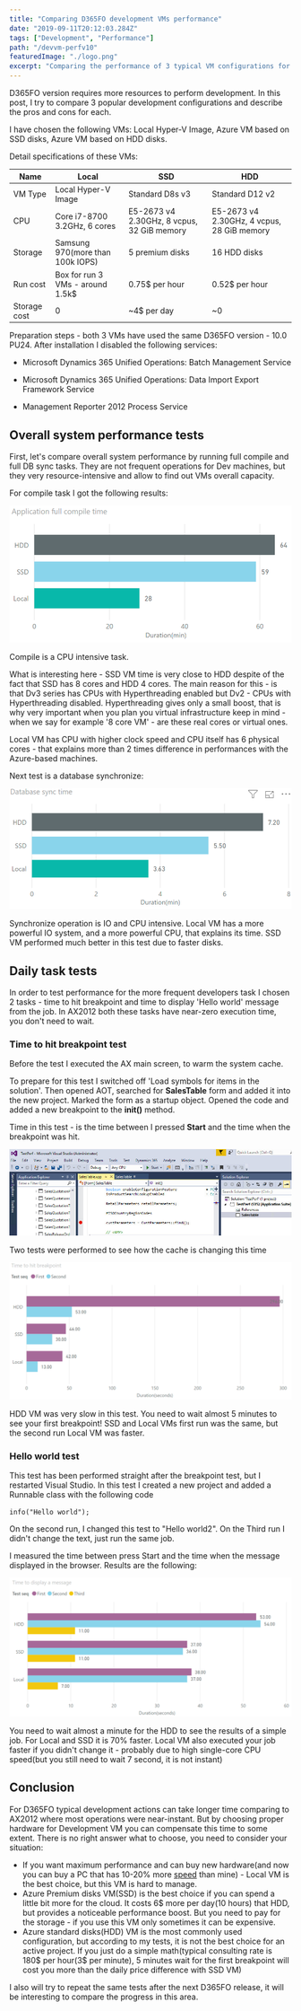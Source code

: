 ```yaml
---
title: "Comparing D365FO development VMs performance"
date: "2019-09-11T20:12:03.284Z"
tags: ["Development", "Performance"]
path: "/devvm-perfv10"
featuredImage: "./logo.png"
excerpt: "Comparing the performance of 3 typical VM configurations for D365FO development"
---
```


D365FO version requires more resources to perform development. In this post, I try to compare 3 popular development configurations and describe the pros and cons for each.

I have chosen the following VMs: Local Hyper-V Image, Azure VM based on SSD disks, Azure VM based on HDD disks.

Detail specifications of these VMs:

| Name         | Local                            | SSD                                        | HDD                                        |
| ------------ | -------------------------------- | ------------------------------------------ | ------------------------------------------ |
| VM Type      | Local Hyper-V Image              | Standard D8s v3                            | Standard D12 v2                            |
| CPU          | Core i7-8700 3.2GHz, 6 cores     | E5-2673 v4 2.30GHz, 8 vcpus, 32 GiB memory | E5-2673 v4 2.30GHz, 4 vcpus, 28 GiB memory |
| Storage      | Samsung 970(more than 100k IOPS) | 5 premium disks                            | 16 HDD disks                               |
| Run cost     | Box for run 3 VMs - around 1.5k$ | 0.75$ per hour                             | 0.52$ per hour                             |
| Storage cost | 0                                | ~4$ per day                                | ~0                                         |

Preparation steps - both 3 VMs have used the same D365FO version - 10.0 PU24. After installation I disabled the following services:

- Microsoft Dynamics 365 Unified Operations: Batch Management Service

- Microsoft Dynamics 365 Unified Operations: Data Import Export Framework Service

- Management Reporter 2012 Process Service

## Overall system performance tests

First, let's compare overall system performance by running full compile and full DB sync tasks. They are not frequent operations for Dev machines, but they very resource-intensive and allow to find out VMs overall capacity.

For compile task I got the following results:

![Full compile time](FullCompileTime.png)

Compile is a CPU intensive task.

What is interesting here - SSD VM time is very close to HDD despite of the fact that SSD has 8 cores and HDD 4 cores. The main reason for this - is that Dv3 series has CPUs with Hyperthreading enabled but Dv2 - CPUs with Hyperthreading disabled. Hyperthreading gives only a small boost, that is why very important when you plan you virtual infrastructure keep in mind - when we say for example '8 core VM' - are these real cores or virtual ones.

Local VM has CPU with higher clock speed and CPU itself has 6 physical cores - that explains more than 2 times difference in performances with the Azure-based machines.

Next test is a database synchronize:

![Full Sync time](FullSyncTime.png)

Synchronize operation is IO and CPU intensive. Local VM has a more powerful IO system, and a more powerful CPU, that explains its time. SSD VM performed much better in this test due to faster disks.

## Daily task tests

In order to test performance for the more frequent developers task I chosen 2 tasks - time to hit breakpoint and time to display 'Hello world' message from the job. In AX2012 both these tasks have near-zero execution time, you don't need to wait.

### Time to hit breakpoint test

Before the test I executed the AX main screen, to warm the system cache.

To prepare for this test I switched off 'Load symbols for items in the solution'. Then opened AOT, searched for **SalesTable** form and added it into the new project. Marked the form as a startup object. Opened the code and added a new breakpoint to the **init()** method.

Time in this test - is the time between I pressed **Start** and the time when the breakpoint was hit.

![Breakpoint image](HitTheBreakpoint.jpg)

Two tests were performed to see how the cache is changing this time

![TimeToHitBreakpoint results](TimeToHitBreakpoint.png)

HDD VM was very slow in this test. You need to wait almost 5 minutes to see your first breakpoint! SSD and Local VMs first run was the same, but the second run Local VM was faster.

### Hello world test

This test has been performed straight after the breakpoint test, but I restarted Visual Studio. In this test I created a new project and added a Runnable class with the following code

```charp
info("Hello world");  
```

On the second run, I changed this test to "Hello world2". On the Third run I didn't change the text, just run the same job.

I measured the time between press Start and the time when the message displayed in the browser. Results are the following:

![Test](HelloWorldTest.png)

You need to wait almost a minute for the HDD to see the results of a simple job. For Local and SSD it is 70% faster. Local VM also executed your job faster if you didn't change it - probably due to high single-core CPU speed(but you still need to wait 7 second, it is not instant)

## Conclusion

For D365FO typical development actions can take longer time comparing to AX2012 where most operations were near-instant. But by choosing proper hardware for Development VM you can compensate this time to some extent. There is no right answer what to choose, you need to consider your situation:

- If you want maximum performance and can buy new hardware(and now you can buy a PC that has 10-20% more [speed](https://www.cpubenchmark.net/singleThread.html) than mine) - Local VM is the best choice, but this VM is hard to manage.
- Azure Premium disks VM(SSD) is the best choice if you can spend a little bit more for the cloud. It costs 6$ more per day(10 hours) that HDD, but provides a noticeable performance boost. But you need to pay for the storage - if you use this VM only sometimes it can be expensive.
- Azure standard disks(HDD) VM is the most commonly used configuration, but according to my tests, it is not the best choice for an active project. If you just do a simple math(typical consulting rate is 180$ per hour(3$ per minute), 5 minutes wait for the first breakpoint will cost you more than the daily price difference with SSD VM)

I also will try to repeat the same tests after the next D365FO release, it will be interesting to compare the progress in this area.
